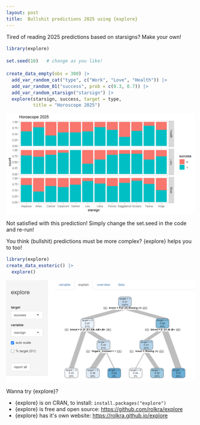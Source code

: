 ```yaml
---
layout: post
title:  Bullshit predictions 2025 using {explore}
---
```


Tired of reading 2025 predictions based on starsigns? Make your own! 

```R
library(explore)

set.seed(10)   # change as you like!

create_data_empty(obs = 300) |> 
  add_var_random_cat("type", c("Work", "Love", "Health")) |> 
  add_var_random_01("success", prob = c(0.3, 0.7)) |> 
  add_var_random_starsign("starsign") |> 
  explore(starsign, success, target = type, 
          title = "Horoscope 2025")    
```

![horoscope-2025](../images/horoscope-2025.png)

Not satisfied with this prediction! Simply change the set.seed in the code and re-run!

You think (bullshit) predictions must be more complex? {explore} helps you to too!

```R
library(explore)
create_data_esoteric() |>
  explore() 
```

![horoscope-2025-tree](../images/horoscope-2025-tree.png)

Wanna try {explore}?
* {explore} is on CRAN, to install: ```install.packages("explore")```
* {explore} is free and open source: <https://github.com/rolkra/explore>
* {explore} has it's own website: <https://rolkra.github.io/explore>
